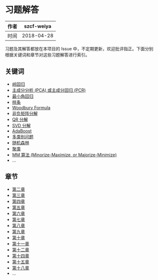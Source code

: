 # 习题解答

| 作者   | szcf-weiya                               |
| ---- | ---------------------------------------- |
| 时间   | 2018-04-28                               |

习题及其解答都放在本项目的 Issue 中，不定期更新，欢迎批评指正。下面分别根据关键词和章节对这些习题解答进行索引。

## 关键词

- [岭回归](https://github.com/szcf-weiya/ESL-CN/issues?q=is%3Aissue+label%3Aridge)
- [主成分分析 (PCA) 或主成分回归 (PCR)](https://github.com/szcf-weiya/ESL-CN/issues?q=is%3Aissue+label%3Apca)
- [最小角回归](https://github.com/szcf-weiya/ESL-CN/issues?q=is%3Aissue+label%3ALAR)
- [样条](https://github.com/szcf-weiya/ESL-CN/issues?q=is%3Aissue+label%3Asplines)
- [Woodbury Formula](https://github.com/szcf-weiya/ESL-CN/issues?q=is%3Aissue+label%3AWoodbury)
- [非负矩阵分解](https://github.com/szcf-weiya/ESL-CN/issues?q=is%3Aissue+label%3AMatrixFactor)
- [QR 分解](https://github.com/szcf-weiya/ESL-CN/issues?q=is%3Aissue+label%3AQR)
- [SVD 分解](https://github.com/szcf-weiya/ESL-CN/issues?q=is%3Aissue+label%3ASVD)
- [AdaBoost](https://github.com/szcf-weiya/ESL-CN/issues?q=is%3Aissue+label%3AAdaBoost)
- [多类别问题](https://github.com/szcf-weiya/ESL-CN/issues?q=is%3Aissue+label%3Amulticlass)
- [随机森林](https://github.com/szcf-weiya/ESL-CN/issues?q=is%3Aissue+label%3ARF)
- [聚类](https://github.com/szcf-weiya/ESL-CN/issues?q=is%3Aissue+label%3Aclustering)
- [MM 算法 (Minorize-Maximize, or Majorize-Minimize)](https://github.com/szcf-weiya/ESL-CN/issues?q=is%3Aissue+label%3AMM)
- ...

## 章节

- [第二章](https://github.com/szcf-weiya/ESL-CN/milestone/7) 
- [第三章](https://github.com/szcf-weiya/ESL-CN/milestone/2)
- [第四章](https://github.com/szcf-weiya/ESL-CN/milestone/12)
- [第五章](https://github.com/szcf-weiya/ESL-CN/milestone/6)
- [第六章](https://github.com/szcf-weiya/ESL-CN/milestone/14)
- [第七章](https://github.com/szcf-weiya/ESL-CN/milestone/4)
- [第八章](https://github.com/szcf-weiya/ESL-CN/milestone/17)
- [第九章](https://github.com/szcf-weiya/ESL-CN/milestone/15)
- [第十章](https://github.com/szcf-weiya/ESL-CN/milestone/1)
- [第十一章](https://github.com/szcf-weiya/ESL-CN/milestone/18)
- [第十二章](https://github.com/szcf-weiya/ESL-CN/milestone/3)
- [第十四章](https://github.com/szcf-weiya/ESL-CN/milestone/5)
- [第十五章](https://github.com/szcf-weiya/ESL-CN/milestone/16)
- [第十八章](https://github.com/szcf-weiya/ESL-CN/milestone/13)
- ...